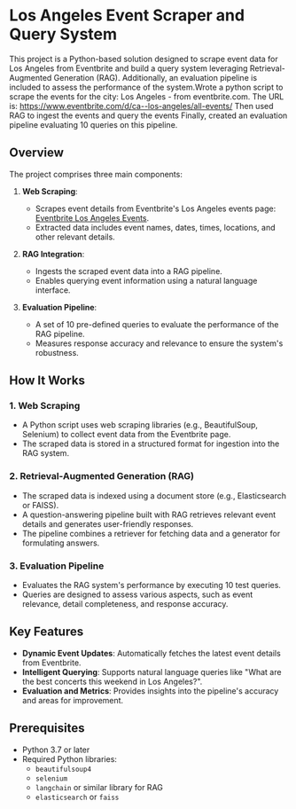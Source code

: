# Los Angeles Event Scraper and Query System

This project is a Python-based solution designed to scrape event data for Los Angeles from Eventbrite and build a query system leveraging Retrieval-Augmented Generation (RAG). Additionally, an evaluation pipeline is included to assess the performance of the system.Wrote a python script to scrape the events for the city: Los Angeles - from eventbrite.com. The URL is: https://www.eventbrite.com/d/ca--los-angeles/all-events/ Then used RAG to ingest the events and query the events Finally, created an evaluation pipeline evaluating 10 queries on this pipeline.

## Overview

The project comprises three main components:
1. **Web Scraping**: 
   - Scrapes event details from Eventbrite's Los Angeles events page:  
     [Eventbrite Los Angeles Events](https://www.eventbrite.com/d/ca--los-angeles/all-events/).
   - Extracted data includes event names, dates, times, locations, and other relevant details.

2. **RAG Integration**:
   - Ingests the scraped event data into a RAG pipeline.
   - Enables querying event information using a natural language interface.

3. **Evaluation Pipeline**:
   - A set of 10 pre-defined queries to evaluate the performance of the RAG pipeline.
   - Measures response accuracy and relevance to ensure the system's robustness.

## How It Works

### 1. Web Scraping
- A Python script uses web scraping libraries (e.g., BeautifulSoup, Selenium) to collect event data from the Eventbrite page.
- The scraped data is stored in a structured format for ingestion into the RAG system.

### 2. Retrieval-Augmented Generation (RAG)
- The scraped data is indexed using a document store (e.g., Elasticsearch or FAISS).
- A question-answering pipeline built with RAG retrieves relevant event details and generates user-friendly responses.
- The pipeline combines a retriever for fetching data and a generator for formulating answers.

### 3. Evaluation Pipeline
- Evaluates the RAG system's performance by executing 10 test queries.
- Queries are designed to assess various aspects, such as event relevance, detail completeness, and response accuracy.

## Key Features
- **Dynamic Event Updates**: Automatically fetches the latest event details from Eventbrite.
- **Intelligent Querying**: Supports natural language queries like "What are the best concerts this weekend in Los Angeles?".
- **Evaluation and Metrics**: Provides insights into the pipeline's accuracy and areas for improvement.

## Prerequisites
- Python 3.7 or later
- Required Python libraries:
  - `beautifulsoup4`
  - `selenium`
  - `langchain` or similar library for RAG
  - `elasticsearch` or `faiss`
